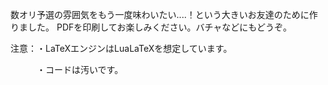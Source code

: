 数オリ予選の雰囲気をもう一度味わいたい....！という大きいお友達のために作りました。
PDFを印刷してお楽しみください。バチャなどにもどうぞ。

注意：・LaTeXエンジンはLuaLaTeXを想定しています。

　　　・コードは汚いです。
